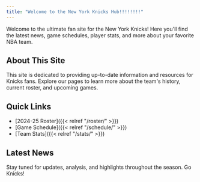 ```yaml
---
title: "Welcome to the New York Knicks Hub!!!!!!!!"
---
```


Welcome to the ultimate fan site for the New York Knicks! Here you'll find the latest news, game schedules, player stats, and more about your favorite NBA team.

## About This Site

This site is dedicated to providing up-to-date information and resources for Knicks fans. Explore our pages to learn more about the team's history, current roster, and upcoming games.

## Quick Links

- [2024-25 Roster]({{< relref "/roster/" >}})
- [Game Schedule]({{< relref "/schedule/" >}})
- [Team Stats]({{< relref "/stats/" >}})

## Latest News

Stay tuned for updates, analysis, and highlights throughout the season. Go Knicks!
